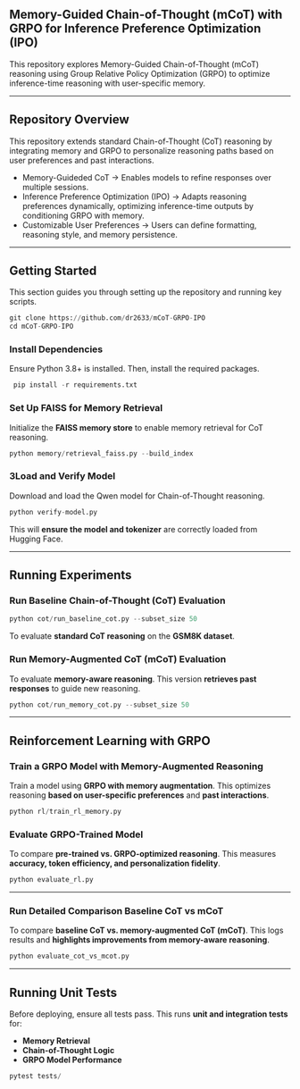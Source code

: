 ## Memory-Guided Chain-of-Thought (mCoT) with GRPO for Inference Preference Optimization (IPO)

This repository explores Memory-Guided Chain-of-Thought (mCoT) reasoning using Group Relative Policy Optimization (GRPO) to optimize inference-time reasoning with user-specific memory.

---

## Repository Overview

This repository extends standard Chain-of-Thought (CoT) reasoning by integrating memory and GRPO to personalize reasoning paths based on user preferences and past interactions.

- Memory-Guideded CoT → Enables models to refine responses over multiple sessions.  
- Inference Preference Optimization (IPO) → Adapts reasoning preferences dynamically, optimizing inference-time outputs by conditioning GRPO with memory.  
- Customizable User Preferences → Users can define formatting, reasoning style, and memory persistence.  

---

## Getting Started
This section guides you through setting up the repository and running key scripts.

```python
git clone https://github.com/dr2633/mCoT-GRPO-IPO
cd mCoT-GRPO-IPO
```

### Install Dependencies
Ensure Python 3.8+ is installed. Then, install the required packages.

```python
 pip install -r requirements.txt
```

### Set Up FAISS for Memory Retrieval
Initialize the **FAISS memory store** to enable memory retrieval for CoT reasoning.
  
```python
python memory/retrieval_faiss.py --build_index
```


### 3Load and Verify Model
Download and load the Qwen model for Chain-of-Thought reasoning.

  
```python
python verify-model.py
```

This will **ensure the model and tokenizer** are correctly loaded from Hugging Face.

---

## Running Experiments
### Run Baseline Chain-of-Thought (CoT) Evaluation

```python
python cot/run_baseline_cot.py --subset_size 50
```

To evaluate **standard CoT reasoning** on the **GSM8K dataset**.

### Run Memory-Augmented CoT (mCoT) Evaluation
To evaluate **memory-aware reasoning**. This version **retrieves past responses** to guide new reasoning.

```python
python cot/run_memory_cot.py --subset_size 50
```

---

## Reinforcement Learning with GRPO
### Train a GRPO Model with Memory-Augmented Reasoning
Train a model using **GRPO with memory augmentation**. This optimizes reasoning **based on user-specific preferences** and **past interactions**.

```python
python rl/train_rl_memory.py
```

### Evaluate GRPO-Trained Model
To compare **pre-trained vs. GRPO-optimized reasoning**. This measures **accuracy, token efficiency, and personalization fidelity**.

```python
python evaluate_rl.py
```

---

### Run Detailed Comparison Baseline CoT vs mCoT
To compare **baseline CoT vs. memory-augmented CoT (mCoT)**. This logs results and **highlights improvements from memory-aware reasoning**.

```python
python evaluate_cot_vs_mcot.py
  ```

---

## Running Unit Tests
Before deploying, ensure all tests pass. This runs **unit and integration tests** for:
- **Memory Retrieval**
- **Chain-of-Thought Logic**
- **GRPO Model Performance**

```python
pytest tests/
  ```
